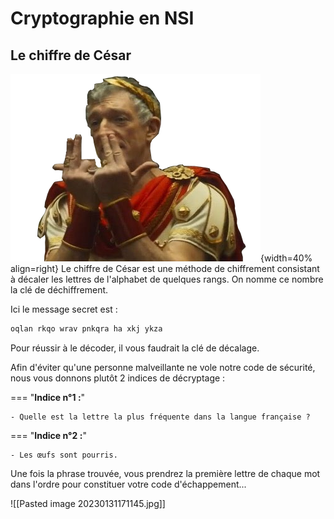 
# Cryptographie en NSI

## Le chiffre de César

![jull](../images/jull.png){width=40% align=right}
Le chiffre de César est une méthode de chiffrement consistant à décaler les lettres de l'alphabet de quelques rangs. On nomme ce nombre la clé de déchiffrement.

Ici le message secret est :

```markdown
oqlan rkqo wrav pnkqra ha xkj ykza
```

Pour réussir à le décoder, il vous faudrait la clé de décalage.

Afin d'éviter qu'une personne malveillante ne vole notre code de sécurité, nous vous donnons plutôt 2 indices de décryptage :


=== "**Indice n°1 :**"

    - Quelle est la lettre la plus fréquente dans la langue française ? 

=== "**Indice n°2 :**"
    
    - Les œufs sont pourris. 


Une fois la phrase trouvée, vous prendrez la première lettre de chaque mot dans l'ordre pour constituer votre code d'échappement...


![[Pasted image 20230131171145.jpg]]